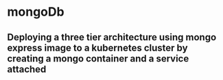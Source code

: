 # mongoDb

## Deploying a three tier architecture using mongo express image to a kubernetes cluster by creating a mongo container and a service attached
